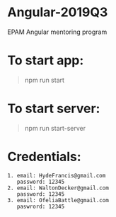 # Angular-2019Q3
EPAM Angular mentoring program

# To start app:
> npm run start

# To start server:
> npm run start-server

# Credentials:
    1. email: HydeFrancis@gmail.com
       password: 12345
    2. email: WaltonDecker@gmail.com
       password: 12345
    3. email: OfeliaBattle@gmail.com
       paswrord: 12345

